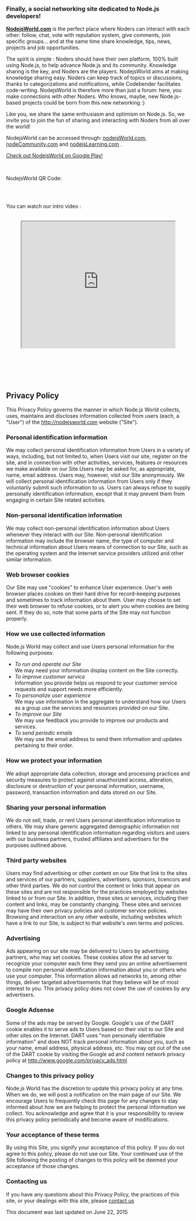 <p><h3>Finally, a social networking site dedicated to Node.js developers!</h3></p>
<p><b><a href="http://nodejsworld.com">NodejsWorld.com</a></b> is the perfect place where Noders can interact with each other: follow, chat, vote with reputation system, give comments, join specific groups… and at the same time share knowledge, tips, news, projects and job opportunities.</p>

<p>The spirit is simple : Noders should have their own platform, 100% built using Node.js, to help advance Node.js and its community. Knowledge sharing is the key, and Noders are the players. NodejsWorld aims at making knowledge sharing easy. Noders can keep track of topics or discussions, thanks to categorizations and notifications, while Codebender facilitates code-writing. NodejsWorld is therefore more than just a forum: here, you make connections with other Noders. Who knows, maybe, new Node.js-based projects could be born from this new networking :)</p>

<p>Like you, we share the same enthusiasm and optimism on Node.js. So, we invite you to join the fun of sharing and interacting with Noders from all over the world!</p>

<p>NodejsWorld can be accessed through: <a href="http://nodejsworld.com">nodejsWorld.com</a>, <a href="http://nodecommunity.com">nodeCommunity.com</a> and <a href="http://nodejslearning.com">nodejsLearning.com</a> .</p>

<p><a href="https://play.google.com/store/apps/details?id=com.NodejsWorld">Check out NodejsWorld on Google Play!</a></p><br>

NodejsWorld QR Code:

 <center><p><img class ="blog" src="http://nodejsworld.com/uploads/files/upload-7bd32aa2-04b3-4937-bb4b-d7a95bf06308.png" alt=""></p></center>
 
<br>

You can watch our intro video : <br><br>
<center>
<iframe width="420" height="345"
src="http://www.youtube.com/embed/A3i3spWg1PA">
</iframe>
</center>
<br>
<br>
<br>
<br>
<br>
<h2><b>Privacy Policy</b></h2>

<p>This Privacy Policy governs the manner in which Node.js World collects, uses, maintains and discloses information collected from users (each, a "User") of the <a href="http://nodejsworld.com">http://nodejsworld.com</a> website ("Site").</p>

<h3>Personal identification information</h3>
<p>We may collect personal identification information from Users in a variety of ways, including, but not limited to, when Users visit our site, register on the site, and in connection with other activities, services, features or resources we make available on our Site.Users may be asked for, as appropriate, name, email address. Users may, however, visit our Site anonymously. We will collect personal identification information from Users only if they voluntarily submit such information to us. Users can always refuse to supply personally identification information, except that it may prevent them from engaging in certain Site related activities.</p>

<h3>Non-personal identification information</h3>
<p>We may collect non-personal identification information about Users whenever they interact with our Site. Non-personal identification information may include the browser name, the type of computer and technical information about Users means of connection to our Site, such as the operating system and the Internet service providers utilized and other similar information.</p>

<h3>Web browser cookies</h3>
<p>Our Site may use "cookies" to enhance User experience. User's web browser places cookies on their hard drive for record-keeping purposes and sometimes to track information about them. User may choose to set their web browser to refuse cookies, or to alert you when cookies are being sent. If they do so, note that some parts of the Site may not function properly.</p>

<h3>How we use collected information</h3>
<p>Node.js World may collect and use Users personal information for the following purposes:</p>
<ul>
  <li>
    <i>To run and operate our Site</i><br/>
    We may need your information display content on the Site correctly.
  </li>
  <li>
    <i>To improve customer service</i><br/>
    Information you provide helps us respond to your customer service requests and support needs more efficiently.
  </li>
  <li>
    <i>To personalize user experience</i><br/>
    We may use information in the aggregate to understand how our Users as a group use the services and resources provided on our Site.
  </li>
  <li>
    <i>To improve our Site</i><br/>
    We may use feedback you provide to improve our products and services.
  </li>
  <li>
    <i>To send periodic emails</i><br/>
    We may use the email address to send them information and updates pertaining to their order. 
  </li>
</ul>

<h3>How we protect your information</h3>
<p>We adopt appropriate data collection, storage and processing practices and security measures to protect against unauthorized access, alteration, disclosure or destruction of your personal information, username, password, transaction information and data stored on our Site.</p>

<h3>Sharing your personal information</h3>
<p>We do not sell, trade, or rent Users personal identification information to others. We may share generic aggregated demographic information not linked to any personal identification information regarding visitors and users with our business partners, trusted affiliates and advertisers for the purposes outlined above. </p>

<h3>Third party websites</h3>
<p>Users may find advertising or other content on our Site that link to the sites and services of our partners, suppliers, advertisers, sponsors, licencors and other third parties. We do not control the content or links that appear on these sites and are not responsible for the practices employed by websites linked to or from our Site. In addition, these sites or services, including their content and links, may be constantly changing. These sites and services may have their own privacy policies and customer service policies. Browsing and interaction on any other website, including websites which have a link to our Site, is subject to that website's own terms and policies.</p>

<h3>Advertising</h3>
<p>Ads appearing on our site may be delivered to Users by advertising partners, who may set cookies. These cookies allow the ad server to recognize your computer each time they send you an online advertisement to compile non personal identification information about you or others who use your computer. This information allows ad networks to, among other things, deliver targeted advertisements that they believe will be of most interest to you. This privacy policy does not cover the use of cookies by any advertisers.</p>

<h3>Google Adsense</h3>
<p>Some of the ads may be served by Google. Google's use of the DART cookie enables it to serve ads to Users based on their visit to our Site and other sites on the Internet. DART uses "non personally identifiable information" and does NOT track personal information about you, such as your name, email address, physical address, etc. You may opt out of the use of the DART cookie by visiting the Google ad and content network privacy policy at <a href="http://www.google.com/privacy_ads.html">http://www.google.com/privacy_ads.html</a></p>

<h3>Changes to this privacy policy</h3>
<p>Node.js World has the discretion to update this privacy policy at any time. When we do, we will post a notification on the main page of our Site. We encourage Users to frequently check this page for any changes to stay informed about how we are helping to protect the personal information we collect. You acknowledge and agree that it is your responsibility to review this privacy policy periodically and become aware of modifications.</p>

<h3>Your acceptance of these terms</h3>
<p>By using this Site, you signify your acceptance of this policy. If you do not agree to this policy, please do not use our Site. Your continued use of the Site following the posting of changes to this policy will be deemed your acceptance of those changes.</p>

<h3>Contacting us</h3>
<p>If you have any questions about this Privacy Policy, the practices of this site, or your dealings with this site, please <a href="http://nodejsworld.com/user/nodejs-world"> contact us</a></p>

<p>This document was last updated on June 22, 2015</p>




